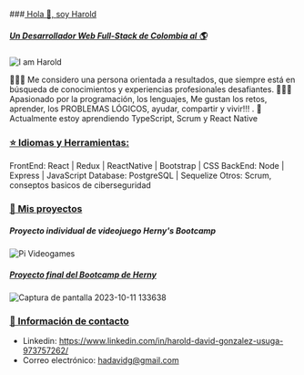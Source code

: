 

###[ Hola 👋, soy Harold](https://github.com/Tolistor/JobPreparation/blob/main/README.md)

##### [Un Desarrollador Web Full-Stack de Colombia al 🌎](https://github.com/Tolistor/JobPreparation/blob/main/README.md)

![I am Harold](https://github.com/Tolistor/Tolistor/assets/111602672/7b47e75f-9c35-4d32-ad91-254616b686c0)


🙋🏻‍♂️ Me considero una persona orientada a resultados, que siempre está en búsqueda de conocimientos y experiencias profesionales desafiantes.
👨🏻‍💻 Apasionado por la programación, los lenguajes, Me gustan los retos, aprender, los PROBLEMAS LÓGICOS, ayudar, compartir y vivir!!! .
🌱 Actualmente estoy aprendiendo TypeScript, Scrum y React Native 


### [⭐  Idiomas y Herramientas:](https://github.com/Tolistor/JobPreparation/blob/main/README.md)

FrontEnd: React | Redux | ReactNative | Bootstrap | CSS
BackEnd: Node | Express | JavaScript
Database: PostgreSQL | Sequelize
Otros: Scrum, conseptos basicos de ciberseguridad



### [📌 Mis proyectos](https://github.com/Tolistor/JobPreparation/blob/main/README.md)
##### Proyecto individual de videojuego Herny's Bootcamp 
![Pi Videogames](https://github.com/Tolistor/Tolistor/assets/111602672/a2701abc-9e64-4276-85b8-efee77dfb87c)



##### [Proyecto final del Bootcamp de Herny ](https://github.com/Tolistor/JobPreparation/blob/main/README.md)
![Captura de pantalla 2023-10-11 133638](https://github.com/Tolistor/Tolistor/assets/111602672/4af2cdac-3f4c-4911-bf1d-2c16a77ab958)





### [📲 Información de contacto](https://github.com/Tolistor/JobPreparation/blob/main/README.md)
- Linkedin: https://www.linkedin.com/in/harold-david-gonzalez-usuga-973757262/
- Correo electrónico: hadavidg@gmail.com
    


<!--
**Tolistor/Tolistor** is a ✨ _special_ ✨ repository because its `README.md` (this file) appears on your GitHub profile.

Here are some ideas to get you started:

- 🔭 I’m currently working on ...
- 🌱 I’m currently learning ...
- 👯 I’m looking to collaborate on ...
- 🤔 I’m looking for help with ...
- 💬 Ask me about ...
- 📫 How to reach me: ...
Linkedin: https://www.linkedin.com/in/harold-david-gonzalez-usuga-973757262/
    Correo electrónico: hadavidg@gmail.com

- 😄 Pronouns: ...
- ⚡ Fun fact: ...
-->
